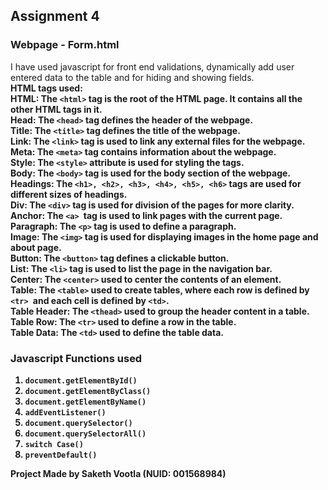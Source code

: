 
## Assignment 4 

### Webpage - Form.html

I have used javascript for front end validations, dynamically add user entered data to the table and for hiding and showing fields.<br>
<b>HTML<b> tags used:<br>
<b>HTML:</b> The `<html>` tag is the root of the HTML page. It contains all the other HTML tags in it.<br>
<b>Head:</b> The `<head>` tag defines the header of the webpage.<br>
<b>Title:</b> The `<title>` tag defines the title of the webpage.<br>
<b>Link:</b> The `<link>` tag is used to link any external files for the webpage.<br>
<b>Meta:</b> The `<meta>` tag contains information about the webpage.<br>
<b>Style:</b> The `<style>` attribute is used for styling the tags. <br>
<b>Body:</b> The `<body>` tag is used for the body section of the webpage.<br>
<b>Headings:</b> The ```<h1>, <h2>, <h3>, <h4>, <h5>, <h6>``` tags are used for different sizes of headings.<br>
<b>Div:</b> The `<div>` tag is used for division of the pages for more clarity.<br>
<b>Anchor:</b> The `<a> `tag is used to link pages with the current page.<br>
<b>Paragraph:</b> The `<p>` tag is used to define a paragraph.<br>
<b>Image:</b> The `<img>` tag is used for displaying images in the home page and about page. <br>
<b>Button:</b> The `<button>` tag defines a clickable button. <br>
<b>List:</b> The `<li>` tag is used to list the page in the navigation bar.<br>
<b>Center:</b> The `<center>` used to center the contents of an element.<br>
<b>Table:</b> The `<table>` used to create tables, where each row is defined by `<tr> `and each cell is defined by `<td>`. <br>
<b>Table Header:</b> The `<thead>` used to group the header content in a table. <br>
<b>Table Row:</b> The `<tr>` used to define a row in the table.<br>
<b>Table Data:</b> The `<td>` used to define the table data.

### Javascript Functions used

1. `document.getElementById()`
2. `document.getElementByClass()`
3. `document.getElementByName()`
4. `addEventListener()`
5. `document.querySelector()`
6. `document.querySelectorAll()`
7. `switch Case()`
8. `preventDefault()`


Project Made by Saketh Vootla (NUID: 001568984)
